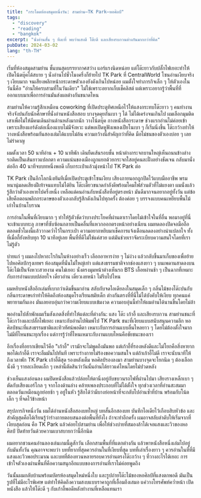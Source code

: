 ```yaml
---
title: "กระโดดห้องสมุดหนึ่งวัน: สามย่าน–TK Park–หอศิลป์"
tags:
  - "discovery"
  - "reading"
  - "bangkok"
excerpt: "นั่งอ่านสั้น ๆ ทีละที่ พบว่าแสงดี โต๊ะดี และเสียงรบกวนต่างกันมากกว่าที่คิด"
pubDate: 2024-03-02
lang: "th-TH"
---
```


เริ่มที่ห้องสมุดสามย่าน ชั้นบนสุดบรรยากาศสว่าง แอร์แรงนิดหน่อย แต่โต๊ะยาวกับปลั๊กไฟเยอะทำให้เปิดโน้ตบุ๊คได้สบาย ๆ นั่งอ่านไปชั่วโมงครึ่งก็ย้ายไป TK Park ที่ CentralWorld โซนอ่านเงียบจริง ๆ เงียบมาก จนเสียงพลิกหน้ากระดาษตัวเองยังดังเกินไปหน่อย ผมตั้งใจทำภารกิจเล็ก ๆ ให้ตัวเองในวันนี้คือ "อ่านให้ครบสามที่ในวันเดียว" ไม่ใช่เพราะอยากเก็บเช็คลิสต์ แต่เพราะอยากรู้ว่าพื้นที่ที่ออกแบบมาเพื่อการอ่านมันส่งผลต่างกันขนาดไหน

สามย่านให้ความรู้สึกเหมือน coworking ที่เปิดประตูทิศเหนือไว้ให้แสงกระทบโต๊ะยาว ๆ คนทำงานจริงจังปนกับนักศึกษาที่นั่งอ่านหนังสือสอบ บางจุดคุยกันเบา ๆ ได้ ไม่ได้เคร่งจนเกินไป ผมเลือกมุมติดเสาเพื่อไม่ให้มีคนเดินผ่านด้านหลังมากนัก วางโน้ตบุ๊ค กางหนังสือกระดาษ ช่วงแรกอ่านไม่ค่อยเข้าเพราะเสียงแอร์ดังต่อเนื่องแบบไม่มีจังหวะ แต่พอเปิดหูฟังเพลงเปียโนเบา ๆ ก็เริ่มนิ่งขึ้น โต๊ะกว้างทำให้วางหนังสือพร้อมกันสองเล่มได้แบบไม่ล้น ความกว้างนี่สำคัญกว่าที่คิด มือไม่ชนของตัวเองบ่อย ๆ เลยไม่รำคาญ

ผมตั้งเวลา 50 นาทีอ่าน + 10 นาทีพัก เดินยืดเส้นรอบชั้น หน้าต่างกระจกบานใหญ่เห็นถนนข้างล่างรถติดเป็นเส้นยาวแปลกตา ความแน่นของเมืองถูกแยกด้วยกระจกใสอยู่คนละฝั่งอย่างชัดเจน กลับมานั่งต่ออีก 40 นาทีจบบทหนึ่งพอดี เก็บกระเป๋าแล้วมุ่งหน้าไป TK Park ต่อ

TK Park เป็นอีกโลกนึงทันทีเมื่อเปิดประตูเข้าโซนเงียบ เสียงภายนอกถูกปิดไว้แบบมืออาชีพ พรมหนานุ่มลดเสียงฝีเท้าจนแทบไม่ได้ยิน โต๊ะเดี่ยวขนาดกำลังดีพร้อมโคมไฟส่วนตัวที่ไม่แยงตา ผมนั่งแล้วรู้สึกว่าตัวเองหายไปครึ่งหนึ่ง เหลือแต่คนอ่านกับหนังสือที่อยู่ตรงหน้า มันดีมากจนอยากอยู่ทั้งวัน แต่ข้อเสียคือตอนพลิกกระดาษของตัวเองกลับรู้สึกดังเกินไปทุกครั้ง ต้องค่อย ๆ บรรจงแบบคนเหยียบพื้นไม้เก่าในบ้านโบราณ

การอ่านในพื้นที่เงียบมาก ๆ ทำให้รู้ตัวชัดว่าบางประโยคที่ผ่านตาเราโดยไม่เข้าใจในที่อื่น พอมาอยู่ที่นี่จะเข้าแบบทะลุ ภาษาที่ซับซ้อนกลายเป็นคลื่นที่แหวกออกตรงหน้าอย่างเนียน ผมทดลองปิดจอมือถือตลอดชั่วโมงนี้แล้ววางคว่ำไว้ในกระเป๋า ความอยากหยิบมาเช็คการแจ้งเตือนลดลงอย่างน่าแปลกใจ ทั้งที่เมื่อกี้ยังหยิบทุก 10 นาทีอยู่เลย พื้นที่ที่ดีไม่ใช่แค่สวย แต่มันช่วยเราจัดระเบียบความสนใจโดยที่เราไม่รู้ตัว

บ่ายแก่ ๆ ผมลงไปหาอะไรกินในห้างอย่างเร็ว เลือกอาหารง่าย ๆ ไม่ง่วง แล้วกลับขึ้นมาเก็บของเพื่อย้ายไปหอศิลป์กรุงเทพฯ ห้องสมุดที่นั่นไม่ใหญ่เท่า แต่แสงธรรมชาติจากช่องแสงยาว ๆ บนเพดานสาดลงบนโต๊ะไม้เป็นจังหวะสวยงาม คนไม่เยอะ นั่งตรงมุมหน้าต่างเห็นรถ BTS เลื้อยผ่านช้า ๆ เป็นฉากที่เหมาะกับการอ่านแบบปล่อยใจ เดี๋ยวอ่าน เดี๋ยวเงยหน้า ไม่รีบไปไหน

ผมหยิบหนังสืออีกเล่มที่เบากว่าเดิมขึ้นมาอ่าน สลับกับจดไอเดียลงในสมุดเล็ก ๆ กลิ่นไม้ของโต๊ะปนกับกลิ่นกระดาษเก่าทำให้คิดถึงห้องสมุดโรงเรียนสมัยเด็ก ต่างกันตรงที่ที่นี่ไม่ได้บังคับให้เงียบ ทุกคนแค่พยายามกันเอง มันเลยอบอุ่นกว่าความเงียบแบบเข้มงวด ความอบอุ่นนี้ทำให้ผมอ่านได้นานขึ้นโดยไม่ล้า

พออ่านไปสักพักผมเริ่มสังเกตสิ่งที่ทำให้แต่ละที่ต่างกัน: แสง โต๊ะ เก้าอี้ และเสียงรบกวน สามย่านชนะที่โต๊ะกว้างและปลั๊กไฟเยอะ เหมาะกับอ่านไปพิมพ์ไป TK Park ชนะที่เงียบแบบสนับสนุนความลึก หอศิลป์ชนะที่แสงธรรมชาติและทิวทัศน์พอดีตา เหมาะกับการอ่านแบบลื่นไหลยาว ๆ โดยไม่ต้องตั้งใจมาก ไม่มีที่ไหนชนะทุกเรื่อง แต่การรู้ว่าที่ไหนเหมาะกับงานแบบไหนคือชัยชนะของเรา

อีกเรื่องที่อยากเขียนไว้คือ "เก้าอี้" เรามักจะไม่พูดถึงมันพอ แต่เก้าอี้ที่รองหลังดีและไม่โยกคือสิ่งหายาก พอได้เก้าอี้ดี เราจะลืมมันไปทันที เพราะร่างกายไม่ร้องขอความสนใจ แต่ถ้าเก้าอี้ไม่ดี เราจะนับนาทีให้ถึงเวลาพัก TK Park เก้าอี้ดีสุด รองหลังเต็ม หอศิลป์รองลงมา สามย่านบางจุดจะโยกนิด ๆ ต้องเลือกนั่งดี ๆ รายละเอียดเล็ก ๆ เหล่านี้ตัดสินว่าวันนั้นอ่านได้ยาวแค่ไหนโดยไม่ปวดหลัง

ช่วงเย็นแสงอ่อนลง ผมปิดหนังสือแล้วปล่อยให้ตานิ่งอยู่กับขบวนรถไฟที่ผ่านไปมา เสียงรางเหล็กเบา ๆ ตัดกับเสียงแอร์ไกล ๆ จากโถงด้านล่าง คล้ายเพลงประกอบที่ไม่ได้ตั้งใจ ทุกช่วงเวลาที่อ่านสะสมมาตลอดวันเหมือนถูกย่อยช้า ๆ อยู่ในหัว รู้สึกได้ว่ามีบางย่อหน้าที่จะกลับไปอ่านซ้ำที่บ้าน พร้อมกับโน้ตเล็ก ๆ ที่จดไว้ข้างหน้า

สรุปภารกิจหนึ่งวัน ผมได้อ่านหนังสือสองบทใหญ่ บทสั้นอีกสองบท บันทึกไอเดียไว้เกือบสิบหัวข้อ และสำคัญสุดคือได้เรียนรู้ว่าร่างกายตอบสนองต่อพื้นที่ยังไง ถ้าจะทำอีกครั้ง ผมอาจสลับลำดับให้เริ่มจากที่เงียบสุดก่อน คือ TK Park แล้วค่อยไปสามย่าน เพื่อให้ช่วงบ่ายที่สมองล้าได้เจอแสงและวิวของหอศิลป์ ปิดท้ายวันด้วยความเบาสบายกว่านี้อีกนิด

ผมอยากชวนคนอ่านลองเล่นเกมนี้ดูสักวัน เลือกสามพื้นที่ที่แตกต่างกัน แล้วพาหนังสือหนึ่งเล่มไปอยู่กับมันทั้งวัน คุณอาจจะพบว่า บทที่ยากที่สุดควรอ่านในที่เงียบที่สุด บทที่เล่าเรื่องยาว ๆ ควรอ่านในที่ที่มีแสงและวิวพอประมาณ และบทที่ต้องทวนหลายรอบควรอ่านตรงโต๊ะกว้าง ๆ ที่วางอะไรได้เยอะ การเข้าใจตัวเองผ่านพื้นที่คือความสนุกอีกแบบของการอ่านที่เราไม่ค่อยพูดถึง

วันนั้นผมกลับบ้านพร้อมบัตรห้องสมุดใหม่หนึ่งใบ และรูปถ่ายโต๊ะไม้ของหอศิลป์ที่แสงตกพอดี มันเป็นรูปที่ไม่มีอะไรพิเศษ แต่ทำให้คิดถึงความสงบแบบราคาถูกที่เอื้อมถึงเสมอ แค่วางโทรศัพท์คว่ำหน้า เปิดหนังสือ แล้วให้โต๊ะดี ๆ กับเก้าอี้พอดีหลังทำงานที่เหลือแทนเรา
